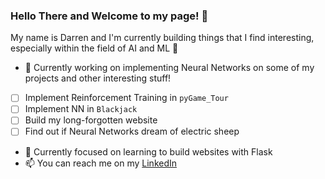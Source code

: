 ### Hello There and Welcome to my page! :tada:

My name is Darren and I'm currently building things that I find interesting, especially within the field of AI and ML :brain:
 - :hammer: Currently working on implementing Neural Networks on some of my projects and other interesting stuff!
  - [ ] Implement Reinforcement Training in `pyGame_Tour`
  - [ ] Implement NN in `Blackjack`
  - [ ] Build my long-forgotten website
  - [ ] Find out if Neural Networks dream of electric sheep
 - 🤔 Currently focused on learning to build websites with Flask 
 - 📫 You can reach me on my [LinkedIn](https://www.linkedin.com/in/darren-ngatimin/)


<!--
**dngatimin95/dngatimin95** is a ✨ _special_ ✨ repository because its `README.md` (this file) appears on your GitHub profile.

Here are some ideas to get you started:

- 🔭 I’m currently working on ...
- 🌱 I’m currently learning ...
- 👯 I’m looking to collaborate on ...
- 🤔 I’m looking for help with ...
- 💬 Ask me about ...
- 📫 How to reach me: ...
- 😄 Pronouns: ...
- ⚡ Fun fact: ...
-->
